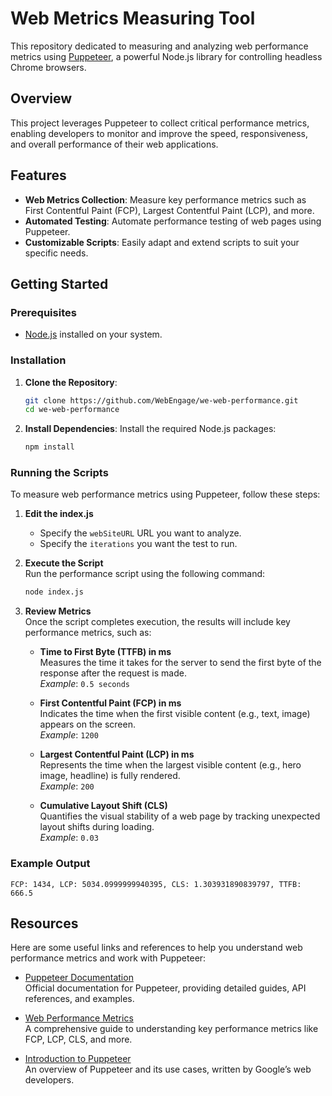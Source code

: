 # Web Metrics Measuring Tool

This repository dedicated to measuring and analyzing web performance metrics using [Puppeteer](https://pptr.dev/), a powerful Node.js library for controlling headless Chrome browsers.

## Overview

This project leverages Puppeteer to collect critical performance metrics, enabling developers to monitor and improve the speed, responsiveness, and overall performance of their web applications.

## Features

- **Web Metrics Collection**: Measure key performance metrics such as First Contentful Paint (FCP), Largest Contentful Paint (LCP), and more.
- **Automated Testing**: Automate performance testing of web pages using Puppeteer.
- **Customizable Scripts**: Easily adapt and extend scripts to suit your specific needs.

## Getting Started

### Prerequisites

- [Node.js](https://nodejs.org/) installed on your system.

### Installation

1. **Clone the Repository**:
   ```bash
   git clone https://github.com/WebEngage/we-web-performance.git
   cd we-web-performance

2. **Install Dependencies**:
Install the required Node.js packages:
    ```bash
    npm install

### Running the Scripts

To measure web performance metrics using Puppeteer, follow these steps:

1. **Edit the index.js**
    - Specify the `webSiteURL` URL you want to analyze.
    - Specify the `iterations` you want the test to run.

2. **Execute the Script**  
   Run the performance script using the following command:
   ```bash
   node index.js

3. **Review Metrics**  
   Once the script completes execution, the results will include key performance metrics, such as:

    - **Time to First Byte (TTFB) in ms**  
      Measures the time it takes for the server to send the first byte of the response after the request is made.  
      *Example*: `0.5 seconds`

    - **First Contentful Paint (FCP) in ms**  
      Indicates the time when the first visible content (e.g., text, image) appears on the screen.  
      *Example*: `1200`

    - **Largest Contentful Paint (LCP) in ms**  
      Represents the time when the largest visible content (e.g., hero image, headline) is fully rendered.  
      *Example*: `200`

    - **Cumulative Layout Shift (CLS)**  
      Quantifies the visual stability of a web page by tracking unexpected layout shifts during loading.  
      *Example*: `0.03`

### Example Output
```string
FCP: 1434, LCP: 5034.0999999940395, CLS: 1.303931890839797, TTFB: 666.5
```

## Resources

Here are some useful links and references to help you understand web performance metrics and work with Puppeteer:

- [Puppeteer Documentation](https://pptr.dev/)  
  Official documentation for Puppeteer, providing detailed guides, API references, and examples.

- [Web Performance Metrics](https://web.dev/metrics/)  
  A comprehensive guide to understanding key performance metrics like FCP, LCP, CLS, and more.

- [Introduction to Puppeteer](https://developers.google.com/web/tools/puppeteer)  
  An overview of Puppeteer and its use cases, written by Google’s web developers.
